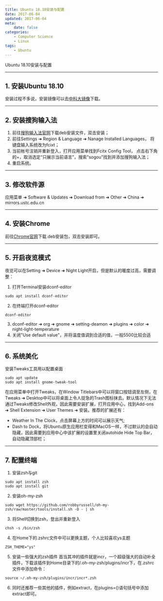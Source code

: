 ```yaml
---
title: Ubuntu 18.10安装与配置
date: 2017-06-04
updated: 2017-06-04
meta:
    date: false
categories: 
    - Computer Science
    - Linux
tags:
    - Ubuntu
---
```


Ubuntu 18.10安装与配置

<!-- more -->

---

## 1. 安装Ubuntu 18.10

安装过程不多说，安装镜像可以去[中科大镜像](http://mirrors.ustc.edu.cn/)下载。

---

## 2. 安装搜狗输入法

1. 前往[搜狗输入法官网](https://pinyin.sogou.com/linux/?r=pinyin)下载deb安装文件，双击安装；
2. 前往Settings ➜ Region & Language ➜ Nanage Installed Languages， 将键盘输入系统改为fcixt；
3. 当前帐号注销并重新登入，打开应用菜单找到Fcitx Config Tool， 点击右下角的+，取消选定“只展示当前语言”，搜索"sogou"找到并添加搜狗输入法；
4. 重启系统。

---

## 3. 修改软件源

应用菜单 ➜ Software & Updates ➜ Download from ➜ Other ➜ China ➜ mirrors.ustc.edu.cn

---

## 4. 安装Chrome

前往[Chrome官网](https://www.google.cn/intl/zh-CN_ALL/chrome/)下载.deb安装包，双击安装即可。

---

## 5. 开启夜览模式

夜览可以在Setting ➜ Device ➜ Night Light开启，但是默认的暖度过高，需要调整：

1. 打开Terminal安装dconf-editor

```shell
sudo apt install dconf-editor
```

2. 在终端打开dconf-editor

```shell
dconf-editor
```

3. dconf-editor ➜ org ➜ gnome ➜ setting-deamon ➜ plugins ➜ color ➜ night-light-temperature
4. 关闭"Use default value"，并将温度值调到合适的值，一般5500比较合适

---

## 6. 系统美化

安装Tweaks工具用以配置桌面

```shell
sudo apt update
sudo apt install gnome-tweak-tool
```

在应用菜单中打开Tweaks，在Window Titlebars中可以将窗口按钮调至左侧，在Tweaks ➜ Desktop中可以将桌面上令人捉急的Trash图标抹去。默认情况下无法通过Tweaks修改Shell外观，因此需要安装扩展，打开应用中心，找到Add-ons ➜ Shell Extension ➜ User Themes ➜ 安装。推荐的扩展还有：
- Weather In The Clock，点击屏幕上方的时间可以展示天气;
- Dash to Dock，将Ubuntu原生应用栏变得和MacOS一样，不过默认的会自动隐藏，因此需要到应用中心中该扩展的设置里关闭autohide Hide Top Bar，自动隐藏顶部栏；

---

## 7. 配置终端

1. 安装zsh与git

```shell
sudo apt install zsh 
sudo apt install git
```

2. 安装oh-my-zsh

```shell
sudo wget https://github.com/robbyrussell/oh-my-zsh/raw/master/tools/install.sh -O - | sh
```

3. 将Shell切换到zsh，登出并重新登入

```shell
chsh -s /bin/zsh
```

4. 在Home下的.zshrc文件中可以更换主题，个人比较喜欢ys主题

```shell
ZSH_THEME="ys"
```

5. 安装一些强大的zsh插件
首当其冲的插件就是incr，一个超级强大的自动补全插件，下载该插件到Home目录下的/.oh-my-zsh/plugins/incr下，在.zshrc文件中添加命令：

```shell
source ~/.oh-my-zsh/plugins/incr/incr*.zsh
```

6. 同时还推荐一些其他的插件，例如extract，在plugins=()语句括号中添加extract即可。

